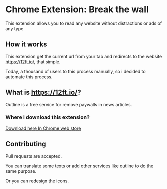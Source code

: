 # Chrome Extension: Break the wall
This extension allows you to read any website without distractions or ads of any type

## How it works
This extension get the current url from your tab and redirects to the website https://12ft.io/, that simple.

Today, a thousand of users to this process manually, so i decided to automate this process.

## What is https://12ft.io/?

Outline is a free service for remove paywalls in news articles. 

### Where i download this extension?

[Download here In Chrome web store](https://chrome.google.com/webstore/detail/break-the-wall/nibfdabgnekfamcpaghohhhgbbjoflha?hl=en&authuser=0)

## Contributing

Pull requests are accepted. 

You can translate some texts or add other services like outline to do the same purpose.

Or you can redesign the icons.
